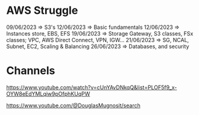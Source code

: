 # AWS Struggle

09/06/2023 => S3's
12/06/2023 => Basic fundamentals
12/06/2023 => Instances store, EBS, EFS
19/06/2023 => Storage Gateway, S3 classes, FSx classes; VPC, AWS Direct Connect, VPN, IGW...
21/06/2023 => SG, NCAL, Subnet, EC2, Scaling & Balancing
26/06/2023 => Databases, and security

# Channels

https://www.youtube.com/watch?v=cUnYAvDNkqQ&list=PLOF5f9_x-OYW8eEdYMLqiw9pOfphKUqPW

https://www.youtube.com/@DouglasMugnosit/search
